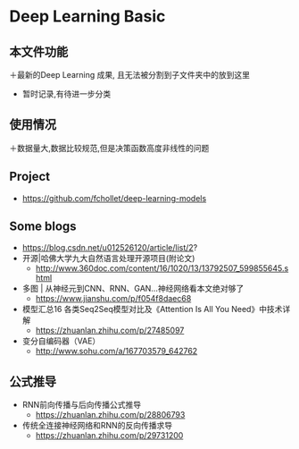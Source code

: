 # Deep Learning Basic

## 本文件功能
＋最新的Deep Learning 成果, 且无法被分割到子文件夹中的放到这里
+ 暂时记录,有待进一步分类

## 使用情况
＋数据量大,数据比较规范,但是决策函数高度非线性的问题

## Project
+ https://github.com/fchollet/deep-learning-models

## Some blogs
+ https://blog.csdn.net/u012526120/article/list/2?
+ 开源|哈佛大学九大自然语言处理开源项目(附论文)
	+ http://www.360doc.com/content/16/1020/13/13792507_599855645.shtml
+ 多图 | 从神经元到CNN、RNN、GAN…神经网络看本文绝对够了
	+ https://www.jianshu.com/p/f054f8daec68
+ 模型汇总16 各类Seq2Seq模型对比及《Attention Is All You Need》中技术详解
	+ https://zhuanlan.zhihu.com/p/27485097
+ 变分自编码器（VAE）
	+ http://www.sohu.com/a/167703579_642762

## 公式推导
+ RNN前向传播与后向传播公式推导
	+ https://zhuanlan.zhihu.com/p/28806793
+ 传统全连接神经网络和RNN的反向传播求导
	+ https://zhuanlan.zhihu.com/p/29731200

	


